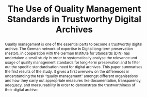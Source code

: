 ---
abstract: Quality management is one of the essential parts to become a trustworthy
  digital archive. The German network of expertise in Digital long-term preservation
  (nestor), in cooperation with the German Institute for Standards (DIN) has undertaken
  a small study in order to systematically analyse the relevance und usage of quality
  management standards for long-term preservation and to filter out the specific standardisation
  need for digital archives. This paper summarises the first results of the study.
  It gives a first overview on the differences in understanding the task “quality
  management” amongst different organisations and how they carry out appropriate measures
  like documentation, transparency, adequacy, and measureability in order to demonstrate
  the trustworthiness of their digital archive.
creators:
- Susanne Dobratz
- Astrid Schoger
- Björn Rätzke
- Uwe M. Borghoff
- Peter Rödig
date: null
document_url: https://services.phaidra.univie.ac.at/api/object/o:294155/download
grand_parent: iPRES
institutions: []
keywords:
- london
landing_page_url: https://phaidra.univie.ac.at/o:294155
language: eng
layout: publication
license: CC BY-SA 3.0 AT
notes_url: null
parent: iPRES 2008
publication_type: paper
size: 60574
slides_url: null
source_name: iPRES
stream_url: null
title: The Use of Quality Management Standards in Trustworthy Digital Archives
year: 2008
---